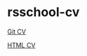 # rsschool-cv

[Git CV](https://aliaksandrmakarchuk.github.io/rsschool-cv/cv)

[HTML CV](https://aliaksandrmakarchuk.github.io/rsschool-cv/)

